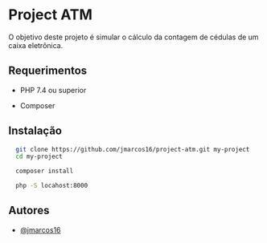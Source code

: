 
# Project ATM

O objetivo deste projeto é simular o cálculo da contagem de cédulas de um caixa eletrônica.



## Requerimentos 

- PHP 7.4 ou superior

- Composer 


## Instalação

```bash
  git clone https://github.com/jmarcos16/project-atm.git my-project
  cd my-project

  composer install

  php -S locahost:8000
```





    
## Autores

- [@jmarcos16](https://www.github.com/jmarcos16)

